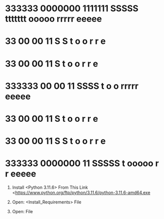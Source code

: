 
  # 333333    0000000   1111111       SSSSS    ttttttt    ooooo    rrrrr    eeeee
  #     33    00   00       11       S     S      t      o     o   r    r   e     
  #     33    00   00       11       S            t      o     o   r    r   e     
  # 333333    00   00       11         SSSS       t      o     o   rrrrr    eeeee
  #     33    00   00       11             S      t      o     o   r  r     e
  #     33    00   00       11       S     S      t      o     o   r   r    e
  # 333333    0000000       11        SSSSS       t       ooooo    r    r   eeeee




1. Install <Python 3.11.6> From This Link <https://www.python.org/ftp/python/3.11.6/python-3.11.6-amd64.exe

2. Open: <Install_Requirements> File


3. Open: <Start> File
